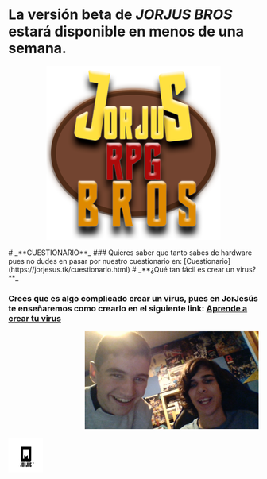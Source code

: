 <link rel="icon" type="image/png" href="iconojorjus.png" />

# La versión beta de _**JORJUS BROS**_ estará disponible en menos de una semana.
<p align="center">
  <img src="logojorjusrpgbros.png" width="350" title="hover text">
</p>
# _**CUESTIONARIO**_
### Quieres saber que tanto sabes de hardware pues no dudes en pasar por nuestro cuestionario en: [Cuestionario](https://jorjesus.tk/cuestionario.html)
# _**¿Qué tan fácil es crear un virus?**_

### Crees que es algo complicado crear un virus, pues en JorJesús te enseñaremos como crearlo en el siguiente link: [Aprende a crear tu virus](https://jorjesus.tk/virus.html)
<p align="right">
  <img src="WIN_20191029_19_02_14_Pro.jpg" width="350" title="hover text">
</p>
<p align="left">
  <img src="iconojorjus.png" width="70" title="hover text">
</p>
